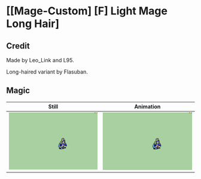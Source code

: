 # [\[Mage-Custom\] \[F\] Light Mage Long Hair]

## Credit

Made by Leo_Link and L95.

Long-haired variant by Flasuban.
	
## Magic

| Still | Animation |
| :---: | :-------: |
| ![Magic still](./Magic_000.png) | ![Magic animation](./Magic.gif) |

